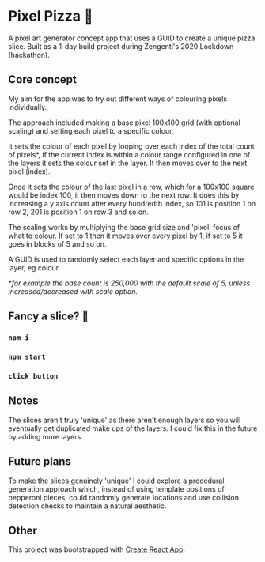 # Pixel Pizza 🍕

A pixel art generator concept app that uses a GUID to create a unique pizza slice. Built as a 1-day build project during Zengenti's 2020 Lockdown (hackathon).

## Core concept

My aim for the app was to try out different ways of colouring pixels individually.

The approach included making a base pixel 100x100 grid (with optional scaling) and setting each pixel to a specific colour.

It sets the colour of each pixel by looping over each index of the total count of pixels\*, if the current index is within a colour range configured in one of the layers it sets the colour set in the layer. It then moves over to the next pixel (index).

Once it sets the colour of the last pixel in a row, which for a 100x100 square would be index 100, it then moves down to the next row. It does this by increasing a y axis count after every hundredth index, so 101 is position 1 on row 2, 201 is position 1 on row 3 and so on.

The scaling works by multiplying the base grid size and 'pixel' focus of what to colour. If set to 1 then it moves over every pixel by 1, if set to 5 it goes in blocks of 5 and so on.

A GUID is used to randomly select each layer and specific options in the layer, eg colour.

\*_for example the base count is 250,000 with the default scale of 5, unless increased/decreased with scale option._

## Fancy a slice? 🤤

### `npm i`

### `npm start`

### `click button`

## Notes

The slices aren't truly 'unique' as there aren't enough layers so you will eventually get duplicated make ups of the layers. I could fix this in the future by adding more layers.

## Future plans

To make the slices genuinely 'unique' I could explore a procedural generation approach which, instead of using template positions of pepperoni pieces, could randomly generate locations and use collision detection checks to maintain a natural aesthetic.

## Other

This project was bootstrapped with [Create React App](https://github.com/facebook/create-react-app).

